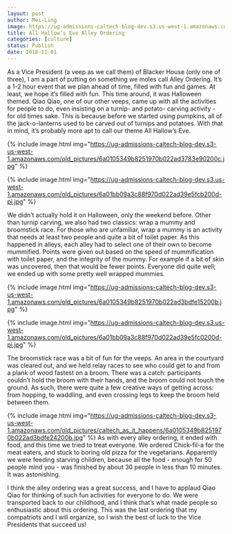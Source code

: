 ```yaml
---
layout: post
author: Mei-Ling
image: https://ug-admissions-caltech-blog-dev.s3.us-west-1.amazonaws.com/old_pictures/6a01bb09a3c88f970d022ad39e5fc6200d-pi.jpg
title: All Hallow’s Eve Alley Ordering
categories: [culture]
status: Publish
date: 2018-11-01
---
```


As a Vice President (a veep as we call them) of Blacker House (only one of three), I am a part of putting on something we moles call Alley Ordering. It’s a 1-2 hour event that we plan ahead of time, filled with fun and games. At least, we hope it’s filled with fun. This time around, it was Halloween themed. Qiao Qiao, one of our other veeps, came up with all the activities for people to do, even insisting on a turnip- and potato- carving activity - for old times sake. This is because before we started using pumpkins, all of the jack-o-lanterns used to be carved out of turnips and potatoes. With that in mind, it’s probably more apt to call our theme All Hallow’s Eve.


{% include image.html img="https://ug-admissions-caltech-blog-dev.s3-us-west-1.amazonaws.com/old_pictures/6a0105349b8251970b022ad3783e90200c.jpg" %}

{% include image.html img="https://ug-admissions-caltech-blog-dev.s3.us-west-1.amazonaws.com/old_pictures/6a01bb09a3c88f970d022ad39e5fcb200d-pi.jpg" %}

We didn’t actually hold it on Halloween, only the weekend before. Other than turnip carving, we also had two classics: wrap a mummy and broomstick race. For those who are unfamiliar, wrap a mummy is an activity that needs at least two people and quite a bit of toilet paper. As this happened in alleys, each alley had to select one of their own to become mummified. Points were given out based on the speed of mummification with toilet paper, and the integrity of the mummy. For example if a bit of skin was uncovered, then that would be fewer points. Everyone did quite well; we ended up with some pretty well wrapped mummies.


{% include image.html img="https://ug-admissions-caltech-blog-dev.s3-us-west-1.amazonaws.com/old_pictures/6a0105349b8251970b022ad3bdfe15200b.jpg" %}

{% include image.html img="https://ug-admissions-caltech-blog-dev.s3.us-west-1.amazonaws.com/old_pictures/6a01bb09a3c88f970d022ad39e5fc0200d-pi.jpg" %}

The broomstick race was a bit of fun for the veeps. An area in the courtyard was cleared out, and we held relay races to see who could get to and from a plank of wood fastest on a broom. There was a catch: participants couldn’t hold the broom with their hands, and the broom could not touch the ground. As such, there were quite a few creative ways of getting across: from hopping, to waddling, and even crossing legs to keep the broom held between them.


{% include image.html img="https://ug-admissions-caltech-blog-dev.s3-us-west-1.amazonaws.com/old_pictures/caltech_as_it_happens/6a0105349b8251970b022ad3bdfe24200b.jpg" %}
As with every alley ordering, it ended with food, and this time we tried to treat everyone. We ordered Chick-fil-a for the meat eaters, and stuck to boring old pizza for the vegetarians. Apparently we were feeding starving children, because all the food - enough for 50 people mind you - was finished by about 30 people in less than 10 minutes. It was astonishing.

I think the alley ordering was a great success, and I have to applaud Qiao Qiao for thinking of such fun activities for everyone to do. We were transported back to our childhood, and I think that’s what made people so enthusiastic about this ordering. This was the last ordering that my compatriots and I will organize, so I wish the best of luck to the Vice Presidents that succeed us!
